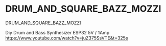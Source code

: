 # DRUM_AND_SQUARE_BAZZ_MOZZI
DRUM_AND_SQUARE_BAZZ_MOZZI

Diy Drum and Bass Synthesizer ESP32
5V / 1Amp
https://www.youtube.com/watch?v=juZ375SsVTE&t=325s
